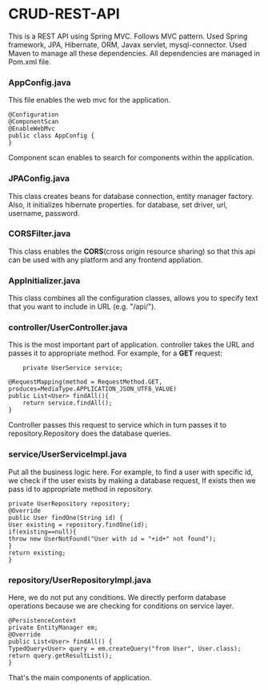 # CRUD-REST-API

This is a REST API using Spring MVC. Follows MVC pattern. Used Spring framework, JPA, Hibernate, ORM, Javax servlet, mysql-connector.
Used Maven to manage all these dependencies. All dependencies are managed in Pom.xml file.

### AppConfig.java
This file enables the web mvc for the application.

    @Configuration
    @ComponentScan
    @EnableWebMvc
    public class AppConfig {
    }
Component scan enables to search for components within the application.
### JPAConfig.java
This class creates beans for database connection, entity manager factory. Also, it initializes hibernate properties.
for database, set driver, url, username, password.

### CORSFilter.java
This class enables the **CORS**(cross origin resource sharing) so that this api can be used with any platform and any frontend appliation.

### AppInitializer.java
This class combines all the configuration classes, allows you to specify text that you want to include in URL (e.g. "/api/").

### controller/UserController.java
This is the most important part of application. controller takes the URL and passes it to appropriate method. 
For example, for a **GET** request:
    
    	private UserService service;
	
	@RequestMapping(method = RequestMethod.GET, produces=MediaType.APPLICATION_JSON_UTF8_VALUE)
	public List<User> findAll(){
		return service.findAll();
	}
Controller passes this request to service which in turn passes it to repository.Repository does the database queries.

### service/UserServiceImpl.java
Put all the business logic here. For example, to find a user with specific id, we check if the user exists by making a database request,
If exists then we pass id to appropriate method in repository.

    private UserRepository repository;
    @Override
    public User findOne(String id) {
    User existing = repository.findOne(id);
    if(existing==null){
    throw new UserNotFound("User with id = "+id+" not found");
    }
    return existing;
    }

### repository/UserRepositoryImpl.java
Here, we do not put any conditions. We directly perform database operations because we are checking for conditions on service layer.

    @PersistenceContext
    private EntityManager em;
    @Override
    public List<User> findAll() {
    TypedQuery<User> query = em.createQuery("from User", User.class);
    return query.getResultList();
    }
	
That's the main components of application.
